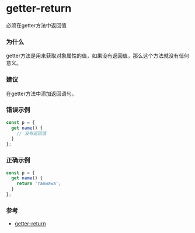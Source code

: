 # getter-return

必须在getter方法中返回值

### 为什么

getter方法是用来获取对象属性的值，如果没有返回值，那么这个方法就没有任何意义。

### 建议

在getter方法中添加返回语句。

### 错误示例

```js
const p = {
  get name() {
    // 没有返回值
  }
};
```

### 正确示例

```js
const p = {
  get name() {
    return 'ranwawa';
  }
};
```

### 参考

- [getter-return](https://eslint.org/docs/rules/getter-return)
